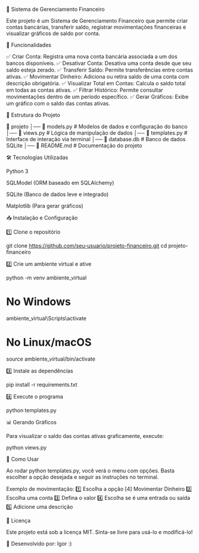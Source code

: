 📌 Sistema de Gerenciamento Financeiro

Este projeto é um Sistema de Gerenciamento Financeiro que permite criar contas bancárias, transferir saldo, registrar movimentações financeiras e visualizar gráficos de saldo por conta.

🚀 Funcionalidades

✅ Criar Conta: Registra uma nova conta bancária associada a um dos bancos disponíveis.
✅ Desativar Conta: Desativa uma conta desde que seu saldo esteja zerado.
✅ Transferir Saldo: Permite transferências entre contas ativas.
✅ Movimentar Dinheiro: Adiciona ou retira saldo de uma conta com descrição obrigatória.
✅ Visualizar Total em Contas: Calcula o saldo total em todas as contas ativas.
✅ Filtrar Histórico: Permite consultar movimentações dentro de um período específico.
✅ Gerar Gráficos: Exibe um gráfico com o saldo das contas ativas.

📂 Estrutura do Projeto

📂 projeto
│── 📄 models.py       # Modelos de dados e configuração do banco
│── 📄 views.py        # Lógica de manipulação de dados
│── 📄 templates.py    # Interface de interação via terminal
│── 📄 database.db     # Banco de dados SQLite
│── 📄 README.md       # Documentação do projeto

🛠️ Tecnologias Utilizadas

Python 3

SQLModel (ORM baseado em SQLAlchemy)

SQLite (Banco de dados leve e integrado)

Matplotlib (Para gerar gráficos)

📥 Instalação e Configuração

1️⃣ Clone o repositório

git clone https://github.com/seu-usuario/projeto-financeiro.git
cd projeto-financeiro

2️⃣ Crie um ambiente virtual e ative

python -m venv ambiente_virtual
# No Windows
ambiente_virtual\Scripts\activate
# No Linux/macOS
source ambiente_virtual/bin/activate

3️⃣ Instale as dependências

pip install -r requirements.txt

4️⃣ Execute o programa

python templates.py

📊 Gerando Gráficos

Para visualizar o saldo das contas ativas graficamente, execute:

python views.py

📌 Como Usar

Ao rodar python templates.py, você verá o menu com opções. Basta escolher a opção desejada e seguir as instruções no terminal.

Exemplo de movimentação:
1️⃣ Escolha a opção [4] Movimentar Dinheiro
2️⃣ Escolha uma conta
3️⃣ Defina o valor
4️⃣ Escolha se é uma entrada ou saída
5️⃣ Adicione uma descrição

📜 Licença

Este projeto está sob a licença MIT. Sinta-se livre para usá-lo e modificá-lo!

📌 Desenvolvido por: Igor :)

